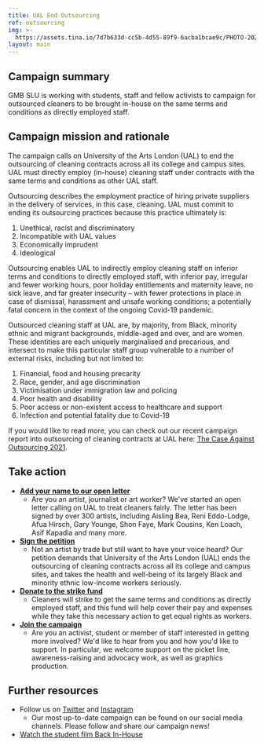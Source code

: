 ```yaml
---
title: UAL End Outsourcing
ref: outsourcing
img: >-
  https://assets.tina.io/7d7b633d-cc5b-4d55-89f9-6acba1bcae9c/PHOTO-2021-11-19-09-33-45.jpg
layout: main
---
```


## Campaign summary

GMB SLU is working with students, staff and fellow activists to campaign for outsourced cleaners to be brought in-house on the same terms and conditions as directly employed staff.

## Campaign mission and rationale

The campaign calls on University of the Arts London (UAL) to end the outsourcing of cleaning contracts across all its college and campus sites. UAL must directly employ (in-house) cleaning staff under contracts with the same terms and conditions as other UAL staff.

Outsourcing describes the employment practice of hiring private suppliers in the delivery of services, in this case, cleaning. UAL must commit to ending its outsourcing practices because this practice ultimately is:

1. Unethical, racist and discriminatory
2. Incompatible with UAL values
3. Economically imprudent
4. Ideological

Outsourcing enables UAL to indirectly employ cleaning staff on inferior terms and conditions to directly employed staff, with inferior pay, irregular and fewer working hours, poor holiday entitlements and maternity leave, no sick leave, and far greater insecurity – with fewer protections in place in case of dismissal, harassment and unsafe working conditions; a potentially fatal concern in the context of the ongoing Covid-19 pandemic.

Outsourced cleaning staff at UAL are, by majority, from Black, minority ethnic and migrant backgrounds, middle-aged and over, and are women. These identities are each uniquely marginalised and precarious, and intersect to make this particular staff group vulnerable to a number of external risks, including but not limited to:

1. Financial, food and housing precarity
2. Race, gender, and age discrimination
3. Victimisation under immigration law and policing
4. Poor health and disability
5. Poor access or non-existent access to healthcare and support
6. Infection and potential fatality due to Covid-19

If you would like to read more, you can check out our recent campaign report into outsourcing of cleaning contracts at UAL here: [The Case Against Outsourcing 2021](https://issuu.com/ualendoutsourcing/docs/ual_outsourcing_case_doc "The Case Against Outsourcing at University of the Arts London 2021").

## Take action

* [**Add your name to our open letter**](https://docs.google.com/forms/d/e/1FAIpQLSf359i_msTCUoKEZMgxZy4ef1YNjewjVhg9O8Pui1SkQWv6Zw/viewform "Artists, journalists, and art workers open letter calling on UAL to treat cleaners fairly")
  * Are you an artist, journalist or art worker? We've started an open letter calling on UAL to treat cleaners fairly. The letter has been signed by over 300 artists, including Aisling Bea, Reni Eddo-Lodge, Afua Hirsch, Gary Younge, Shon Faye, Mark Cousins, Ken Loach, Asif Kapadia and many more. 
* **[Sign the petition](https://actionnetwork.org/petitions/ual-end-racist-outsourcing-cleaners "University of the Arts London: bring cleaners back-in-house!")**
  * Not an artist by trade but still want to have your voice heard? Our petition demands that University of the Arts London (UAL) ends the outsourcing of cleaning contracts across all its college and campus sites, and takes the health and well-being of its largely Black and minority ethnic low-income workers seriously.
* **[Donate to the strike fund](https://www.crowdfunder.co.uk/p/support-striking-outsourced-cleaners-at-ual-4 "Support striking outsourced cleaners at UAL")**
  * Cleaners will strike to get the same terms and conditions as directly employed staff, and this fund will help cover their pay and expenses while they take this necessary action to get equal rights as workers.
* **[Join the campaign](mailto:gmb@arts.ac.uk "Join the UAL End Outsourcing Campaign")**
  * Are you an activist, student or member of staff interested in getting more involved? We'd like to hear from you and how you'd like to support. In particular, we welcome support on the picket line, awareness-raising and advocacy work, as well as graphics production.

## Further resources

* Follow us on [Twitter](https://twitter.com/ual_j4w?lang=en "UAL: End Outsourcing Twitter account") and [Instagram](https://www.instagram.com/ualendoutsourcing "UAL End Outsourcing Instagram account")
  * Our most up-to-date campaign can be found on our social media channels. Please follow and share our campaign news!
* [Watch the student film Back In-House](https://www.youtube.com/watch?v=do9w9T-5ql0 "Back In-House short film")
